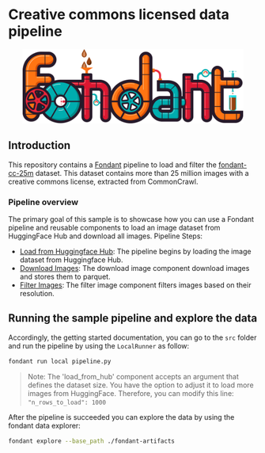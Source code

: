 # Creative commons licensed data pipeline

<p align="center">
    <a href="https://github.com/ml6team/fondant">
        <img src="https://raw.githubusercontent.com/ml6team/fondant/main/docs/art/fondant_banner.svg" height="150px"/>
    </a>
</p>
<p align="center">
</p>

## Introduction

This repository contains a [Fondant](https://fondant.ai) pipeline to load and filter the 
[fondant-cc-25m](https://huggingface.co/datasets/fondant-ai/fondant-cc-25m) dataset. This 
dataset contains more than 25 million images with a creative commons license, extracted from 
CommonCrawl.

### Pipeline overview

The primary goal of this sample is to showcase how you can use a Fondant pipeline and reusable
components to load an image dataset from HuggingFace Hub and download all images.
Pipeline Steps:

- [Load from Huggingface Hub](https://github.com/ml6team/fondant/tree/main/components/load_from_hf_hub):
  The pipeline begins by loading the image dataset from Huggingface Hub.
- [Download Images](https://github.com/ml6team/fondant/tree/main/components/download_images):
  The download image component download images and stores them to parquet.
- [Filter Images](https://github.com/ml6team/fondant/tree/main/components/filter_image_resolution):
  The filter image component filters images based on their resolution.

## Running the sample pipeline and explore the data

Accordingly, the getting started documentation, you can go to the `src` folder and run the pipeline
by using the `LocalRunner` as follow:

```bash
fondant run local pipeline.py
```

> Note: The 'load_from_hub' component accepts an argument that defines the dataset size.
> You have the option to adjust it to load more images from HuggingFace.
> Therefore, you can modify this line:
> `"n_rows_to_load": 1000`


After the pipeline is succeeded you can explore the data by using the fondant data explorer:

```bash
fondant explore --base_path ./fondant-artifacts
```

